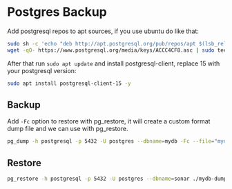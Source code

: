 # Postgres Backup

Add postgresql repos to apt sources, if you use ubuntu do like that:

```sh
sudo sh -c 'echo "deb http://apt.postgresql.org/pub/repos/apt $(lsb_release -cs)-pgdg main" > /etc/apt/sources.list.d/pgdg.list'
wget -qO- https://www.postgresql.org/media/keys/ACCC4CF8.asc | sudo tee /etc/apt/trusted.gpg.d/pgdg.asc &>/dev/null
```

After that run `sudo apt update` and install postgresql-client, replace 15 with your postgresql version:

```sh
sudo apt install postgresql-client-15 -y
```

## Backup

Add `-Fc` option to restore with pg_restore, it will create a custom format dump file and we can use with pg_restore.

```sh
pg_dump -h postgresql -p 5432 -U postgres --dbname=mydb -Fc --file="mydb-dump.dmp"
```

## Restore

```sh
pg_restore -h postgresql -p 5432 -U postgres --dbname=sonar ./mydb-dump.dmp
```
